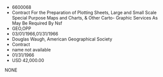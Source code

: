 * 6600068
* Contract For the Preparation of Plotting Sheets, Large and  Small Scale Special Purpose Maps and Charts, &amp; Other Carto- Graphic Services As May Be Required By Nsf
* GEO,OPP
* 03/01/1966,01/31/1966
* Douglas Waugh, American Geographical Society
* Contract
*   name not available
* 01/31/1966
* USD 42,000.00

NONE